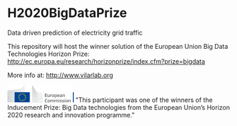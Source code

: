 # H2020BigDataPrize
Data driven prediction of electricity grid traffic

This repository will host the winner solution of the European Union Big Data Technologies Horizon Prize:
http://ec.europa.eu/research/horizonprize/index.cfm?prize=bigdata

More info at:
http://www.vilarlab.org

<img src="logo-ce-horizontal-en-quadri-lr.png" alt="EU logo" width="150"> "This participant was one of the winners of the Inducement Prize: Big Data technologies from the European Union’s Horizon 2020 research and innovation programme."
